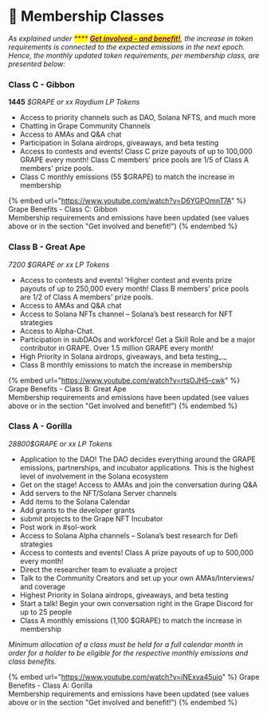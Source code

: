 # 🦍 Membership Classes

_As explained under  <mark style="color:purple;">****</mark>_ [_<mark style="color:purple;">**Get involved - and benefit!**</mark>_](./)_, the increase in token requirements is connected to the expected emissions in the next epoch. Hence, the monthly updated token requirements, per membership class, are presented below:_&#x20;

### **Class C - Gibbon**

**1445** _$GRAPE or xx Raydium LP Tokens_

* Access to priority channels such as DAO, Solana NFTS, and much more&#x20;
* Chatting in Grape Community Channels&#x20;
* Access to AMAs and Q\&A chat&#x20;
* Participation in Solana airdrops, giveaways, and beta testing&#x20;
* Access to contests and events! Class C prize payouts of up to 100,000 GRAPE every month! Class C members' price pools are 1/5 of Class A members' prize pools.
* Class C monthly emissions (55 $GRAPE) to match the increase in membership

{% embed url="https://www.youtube.com/watch?v=D6YGPOmnT7A" %}
Grape Benefits - Class C: Gibbon\
Membership requirements and emissions have been updated (see values above or in the section "Get involved and benefit!")
{% endembed %}

### **Class B - Great Ape**

_7200 $GRAPE or xx LP Tokens_

* Access to contests and events! 'Higher contest and events prize payouts of up to 250,000 every month! Class B members' price pools are 1/2 of Class A members' prize pools.
* Access to AMAs and Q\&A chat&#x20;
* Access to Solana NFTs channel – Solana’s best research for NFT strategies&#x20;
* Access to Alpha-Chat.&#x20;
* Participation in subDAOs and workforce! Get a Skill Role and be a major contributor in GRAPE. Over 1.5 million GRAPE every month!&#x20;
* High Priority in Solana airdrops, giveaways, and beta testing_._
* Class B monthly emissions to match the increase in membership

{% embed url="https://www.youtube.com/watch?v=rtsOJH5-cwk" %}
Grape Benefits - Class B: Great Ape\
Membership requirements and emissions have been updated (see values above or in the section "Get involved and benefit!")
{% endembed %}

### **Class A - Gorilla**

_28800$GRAPE or xx LP Tokens_

* Application to the DAO! The DAO decides everything around the GRAPE emissions, partnerships, and incubator applications. This is the highest level of involvement in the Solana ecosystem&#x20;
* Get on the stage! Access to AMAs and join the conversation during Q\&A&#x20;
* Add servers to the NFT/Solana Server channels&#x20;
* Add items to the Solana Calendar&#x20;
* Add grants to the developer grants&#x20;
* submit projects to the Grape NFT Incubator&#x20;
* Post work in #sol-work&#x20;
* Access to Solana Alpha channels – Solana’s best research for Defi strategies&#x20;
* Access to contests and events! Class A prize payouts of up to 500,000 every month!&#x20;
* Direct the researcher team to evaluate a project&#x20;
* Talk to the Community Creators and set up your own AMAs/Interviews/ and coverage&#x20;
* Highest Priority in Solana airdrops, giveaways, and beta testing&#x20;
* Start a talk! Begin your own conversation right in the Grape Discord for up to 25 people&#x20;
* Class A monthly emissions (1,100 $GRAPE) to match the increase in membership

_Minimum allocation of a class must be held for a full calendar month in order for a holder to be eligible for the respective monthly emissions and class benefits._

{% embed url="https://www.youtube.com/watch?v=iNExva45uio" %}
Grape Benefits - Class A: Gorilla\
Membership requirements and emissions have been updated (see values above or in the section "Get involved and benefit!")
{% endembed %}
